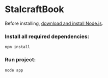 # StalcraftBook
Before installing,  [download and install Node.js](https://nodejs.org/en/download/).


### Install all required dependencies:

`npm install` 

### Run project:

`node app` 

